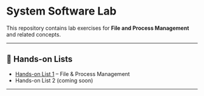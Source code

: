 # System Software Lab  

This repository contains lab exercises for **File and Process Management** and related concepts.  

---

## 📌 Hands-on Lists  

- [Hands-on List 1](./hands-on-list-1) – File & Process Management  
- Hands-on List 2 (coming soon)  

---
